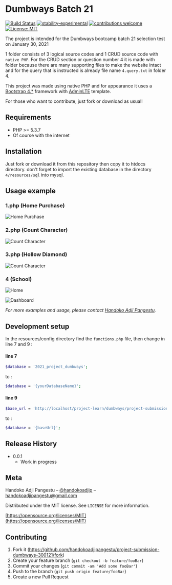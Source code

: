 # Dumbways Batch 21

[![Build Status](https://travis-ci.org/dwyl/esta.svg?branch=master)](https://github.com/handokoadjipangestu/project-submission-dumbways-300121)
[![stability-experimental](https://img.shields.io/badge/stability-experimental-orange.svg)](https://github.com/handokoadjipangestu/project-submission-dumbways-300121)
[![contributions welcome](https://img.shields.io/badge/contributions-welcome-brightgreen.svg?style=flat)](https://github.com/handokoadjipangestu/project-submission-dumbways-300121/fork)
[![License: MIT](https://img.shields.io/badge/License-MIT-yellow.svg)](https://opensource.org/licenses/MIT)

The project is intended for the Dumbways bootcamp batch 21 selection test on January 30, 2021

1 folder consists of 3 logical source codes and 1 CRUD source code with `native PHP`. For the CRUD section or question number 4 it is made with folder because there are many supporting files to make the website intact and for the query that is instructed is already file name `4.query.txt` in folder 4.

This project was made using native PHP and for appearance it uses a [Bootstrap 4.\*](https://getbootstrap.com/docs/4.0/getting-started/introduction/) framework with [AdminLTE](https://adminlte.io/) template.

For those who want to contribute, just fork or download as usual!

## Requirements

- PHP >= 5.3.7
- Of course with the internet

## Installation

Just fork or download it from this repository then copy it to htdocs directory. don't forget to import the existing database in the directory `4/resources/sql` into mysql.

## Usage example

### 1.php (Home Purchase)

![Home Purchase](http://bebaskripsi.000webhostapp.com/project-submission-dumbways-300121/1.png?)

### 2.php (Count Character)

![Count Character](http://bebaskripsi.000webhostapp.com/project-submission-dumbways-300121/2.png?)

### 3.php (Hollow Diamond)

![Count Character](http://bebaskripsi.000webhostapp.com/project-submission-dumbways-300121/3.png?)

### 4 (School)

![Home](http://bebaskripsi.000webhostapp.com/project-submission-dumbways-300121/4-home.png?)

![Dashboard](http://bebaskripsi.000webhostapp.com/project-submission-dumbways-300121/4-dashboard.png?)

_For more examples and usage, please contact [Handoko Adji Pangestu](https://www.instagram.com/handokoadp/)._

## Development setup

In the resources/config directory find the `functions.php` file, then change in line 7 and 9 :

#### line 7

```sh
$database = '2021_project_dumbways';
```

to :

```sh
$database = '{yourDatabaseName}';
```

#### line 9

```sh
$base_url = 'http://localhost/project-learn/dumbways/project-submission-dumbways-300121/4';
```

to :

```sh
$database = '{baseUrl}';
```

## Release History

- 0.0.1
  - Work in progress

## Meta

Handoko Adji Pangestu – [@handokoadjip](https://www.instagram.com/handokoadp/) – handokoadjipangestu@gmail.com

Distributed under the MIT license. See `LICENSE` for more information.

[https://opensource.org/licenses/MIT](https://opensource.org/licenses/MIT)

## Contributing

1. Fork it (<https://github.com/handokoadjipangestu/project-submission-dumbways-300121/fork>)
2. Create your feature branch (`git checkout -b feature/fooBar`)
3. Commit your changes (`git commit -am 'Add some fooBar'`)
4. Push to the branch (`git push origin feature/fooBar`)
5. Create a new Pull Request
